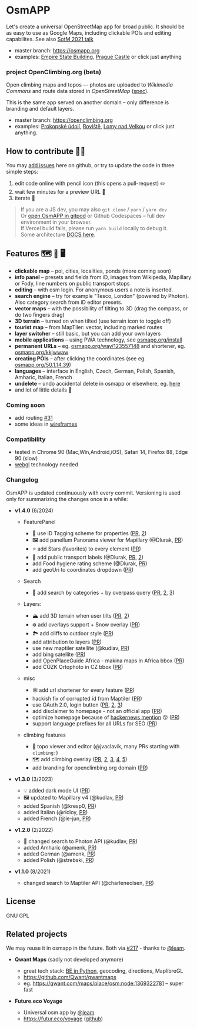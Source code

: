 # OsmAPP

Let's create a universal OpenStreetMap app for broad public. It should be as easy to use as Google Maps, including clickable POIs and editing capabilites. See also [SotM 2021 talk](https://github.com/zbycz/osmapp-talk)

- master branch: https://osmapp.org
- examples: [Empire State Building](https://osmapp.org/way/34633854#17.00/40.7483/-73.9864), [Prague Castle](https://osmapp.org/relation/3312247#17.00/50.0900/14.4000) or click just anything

### project OpenClimbing.org (beta)

Open climbing maps and topos — photos are uploaded to _Wikimedia Commons_ and route data stored in _OpenStreetMap_ ([spec](https://wiki.openstreetmap.org/wiki/Key:wikimedia_commons:path)).

This is the same app served on another domain – only difference is branding and default layers.

- master branch: https://openclimbing.org
- examples: [Prokopské údolí](https://openclimbing.org/relation/17262674),
  [Roviště](https://openclimbing.org/relation/17130100),
  [Lomy nad Velkou](https://openclimbing.org/relation/17089246) or click just anything.

## How to contribute 🐱‍💻

You may [add issues](https://github.com/zbycz/osmapp/issues) here on github, or try to update the code in three simple steps:

1. edit code online with pencil icon (this opens a pull-request) ✏️
2. wait few minutes for a preview URL 💬
3. iterate 🔁

> If you are a JS dev, you may also `git clone` / `yarn` / `yarn dev` \
> Or [open OsmAPP in gitpod](https://gitpod.io/#https://github.com/zbycz/osmapp) or Github Codespaces – full dev environment in your browser. \
> If Vercel build fails, please run `yarn build` locally to debug it. \
> Some architecture [DOCS here](./DOCS.md).

## Features 🗺 📱 🖥

- **clickable map** – poi, cities, localities, ponds (more coming soon)
- **info panel** – presets and fields from iD, images from Wikipedia, Mapillary or Fody, line numbers on public transport stops
- **editing** – with osm login. For anonymous users a note is inserted.
- **search engine** – try for example "Tesco, London" (powered by Photon). Also category search from iD editor presets.
- **vector maps** – with the possibility of tilting to 3D (drag the compass, or do two fingers drag)
- **3D terrain** – turned on when tilted (use terrain icon to toggle off)
- **tourist map** – from MapTiler: vector, including marked routes
- **layer switcher** – still basic, but you can add your own layers
- **mobile applications** – using PWA technology, see [osmapp.org/install](https://osmapp.org/install)
- **permanent URLs** – eg. [osmapp.org/way/123557148](https://osmapp.org/way/123557148) and shortener, eg. [osmapp.org/kkjwwaw](https://osmapp.org/kkjwwaw)
- **creating POIs** – after clicking the coordinates (see eg. [osmapp.org/50.1,14.39](https://osmapp.org/50.1,14.39))
- **languages** – interface in English, Czech, German, Polish, Spanish, Amharic, Italian, French
- **undelete** – undo accidental delete in osmapp or elsewhere, eg. [here](https://osmapp.org/node/1219767385)
- and lot of little details 🙂

### Coming soon

- add routing [#31](https://github.com/zbycz/osmapp/issues/31)
- some ideas in [wireframes](https://drive.google.com/drive/folders/0B7awz2fKhg6yQ0JqTjhJRFV5aEE?resourcekey=0-NwX0M0KC3u85IGGyFonJAA&usp=sharing)

### Compatibility

- tested in Chrome 90 (Mac,Win,Android,iOS), Safari 14, Firefox 88, Edge 90 (slow)
- [webgl](https://caniuse.com/webgl) technology needed

### Changelog

OsmAPP is updated continuously with every commit. Versioning is used only for summarizing the changes once in a while:

- **v1.4.0** (6/2024)

  - FeaturePanel

    - 🎉 use iD Tagging scheme for properties ([PR](https://github.com/zbycz/osmapp/pull/131), [2](https://github.com/zbycz/osmapp/pull/197))
    - 🖼 add panellum Panorama viewer for Mapillary (@Dlurak, [PR](https://github.com/zbycz/osmapp/pull/234))
    - ⭐️ add Stars (favorites) to every element ([PR](https://github.com/zbycz/osmapp/pull/229))
    - 🚌 add public transport labels (@Dlurak, [PR](https://github.com/zbycz/osmapp/pull/175), [2](https://github.com/zbycz/osmapp/pull/187))
    - add Food hygiene rating scheme (@Dlurak, [PR](https://github.com/zbycz/osmapp/pull/179))
    - add geoUri to coordinates dropdown ([PR](https://github.com/zbycz/osmapp/pull/153))

  - Search

    - 🔎 add search by categories + by overpass query ([PR](https://github.com/zbycz/osmapp/pull/186), [2](https://github.com/zbycz/osmapp/pull/192), [3](https://github.com/zbycz/osmapp/pull/213))

  - Layers:

    - 🏔️ add 3D terrain when user tilts ([PR](https://github.com/zbycz/osmapp/pull/184), [2](https://github.com/zbycz/osmapp/pull/193))
    - ❄️ add overlays support + Snow overlay ([PR](https://github.com/zbycz/osmapp/pull/244))
    - 🏞️ add cliffs to outdoor style ([PR](https://github.com/zbycz/osmapp/pull/264))
    - add attribution to layers ([PR](https://github.com/zbycz/osmapp/pull/154))
    - use new maptiler satellite (@kudlav, [PR](https://github.com/zbycz/osmapp/pull/151))
    - add bing satellite ([PR](https://github.com/zbycz/osmapp/pull/155))
    - add OpenPlaceGuide Africa - makina maps in Africa bbox ([PR](https://github.com/zbycz/osmapp/pull/205))
    - add ČÚZK Ortophoto in CZ bbox ([PR](https://github.com/zbycz/osmapp/pull/245))

  - misc

    - 🕸️ add url shortener for every feature ([PR](https://github.com/zbycz/osmapp/pull/290))
    - hackish fix of corrupted id from Maptiler ([PR](https://github.com/zbycz/osmapp/pull/230))
    - use OAuth 2.0, login button ([PR](https://github.com/zbycz/osmapp/pull/235), [2](https://github.com/zbycz/osmapp/pull/316), [3](https://github.com/zbycz/osmapp/pull/355))
    - add disclaimer to homepage - not an official app ([PR](https://github.com/zbycz/osmapp/pull/233))
    - optimize homepage because of [hackernews mention](https://news.ycombinator.com/item?id=38795559) 😵 ([PR](https://github.com/zbycz/osmapp/pull/219))
    - support language prefixes for all URLs for SEO ([PR](https://github.com/zbycz/osmapp/pull/141))

  - climbing features
    - 🧗 topo viewer and editor (@jvaclavik, many PRs starting with `climbing:`)
    - 🗺️ add climbing overlay ([PR](https://github.com/zbycz/osmapp/pull/295), [2](https://github.com/zbycz/osmapp/pull/294), [3](https://github.com/zbycz/osmapp/pull/293), [4](https://github.com/zbycz/osmapp/pull/292), [5](https://github.com/zbycz/osmapp/pull/344))
    - add branding for openclimbing.org domain ([PR](https://github.com/zbycz/osmapp/pull/263))

- **v1.3.0** (3/2023)

  - 💡 added dark mode UI ([PR](https://github.com/zbycz/osmapp/pull/137))
  - 🖼 updated to Mapillary v4 (@kudlav, [PR](https://github.com/zbycz/osmapp/pull/113))
  - added Spanish (@kresp0, [PR](https://github.com/zbycz/osmapp/pull/115))
  - added Italian (@ricloy, [PR](https://github.com/zbycz/osmapp/pull/108))
  - added French (@le-jun, [PR](https://github.com/zbycz/osmapp/pull/101))

- **v1.2.0** (2/2022)

  - 🔎 changed search to Photon API (@kudlav, [PR](https://github.com/zbycz/osmapp/pull/84))
  - added Amharic (@amenk, [PR](https://github.com/zbycz/osmapp/pull/89))
  - added German (@amenk, [PR](https://github.com/zbycz/osmapp/pull/88))
  - added Polish (@strebski, [PR](https://github.com/zbycz/osmapp/pull/77))

- **v1.1.0** (8/2021)
  - changed search to Maptiler API (@charleneolsen, [PR](https://github.com/zbycz/osmapp/pull/57))

## License

GNU GPL

## Related projects

We may reuse it in osmapp in the future. Both via [#217](https://github.com/zbycz/osmapp/issues/217) - thanks to [@leam](https://github.com/laem).

- **Qwant Maps** (sadly not developed anymore)

  - great tech stack: [BE in Python](https://github.com/Qwant/idunn), geocoding, directions, MaplibreGL
  - https://github.com/Qwant/qwantmaps
  - eg. https://qwant.com/maps/place/osm:node:1369322781 – super fast

- **Future.eco Voyage**
  - Universal osm app by [@leam](https://github.com/laem)
  - https://futur.eco/voyage ([github](https://github.com/laem/futureco/tree/master/app/voyage))
